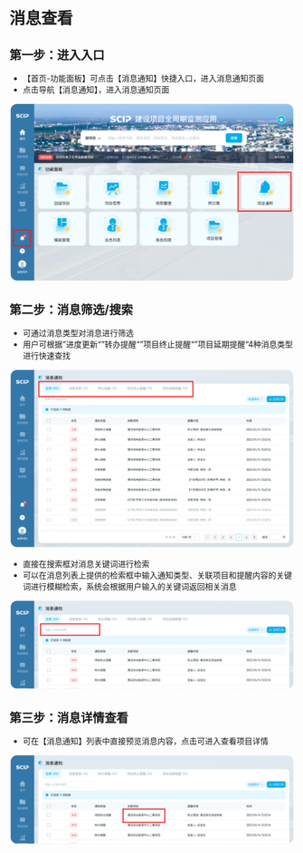 # 消息查看

## 第一步：进入入口

- 【首页-功能面板】可点击【消息通知】快捷入口，进入消息通知页面
- 点击导航【消息通知】，进入消息通知页面

![](./icon/1.png)

## 第二步：消息筛选/搜索

- 可通过消息类型对消息进行筛选
- 用户可根据”进度更新“”转办提醒“”项目终止提醒“”项目延期提醒“4种消息类型进行快速查找

![](./icon/2.png)

- 直接在搜索框对消息关键词进行检索
- 可以在消息列表上提供的检索框中输入通知类型、关联项目和提醒内容的关键词进行模糊检索，系统会根据用户输入的关键词返回相关消息

![](./icon/3.png)

## 第三步：消息详情查看

- 可在【消息通知】列表中直接预览消息内容，点击可进入查看项目详情

![](./icon/4.png)

